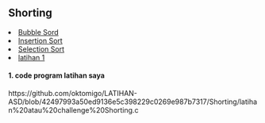 <html>
<head>
    <h2>Shorting</h2>
</head>
<body>
    <li><a href="https://github.com/oktomigo/LATIHAN-ASD/blob/d0da7738dd982c276d4d6d6b9b30c1ac7da296c9/Shorting/penjelasan/README1.md">Bubble Sord</a></li>
    <li><a href="#insertion sort">Insertion Sort</a></li>
    <li><a href="https://github.com/oktomigo/LATIHAN-ASD/blob/ad81bdce42aaef6345468c8843f5652a0673de8f/Shorting/penjelasan/README3.md">Selection Sort</a></li>
    <li><a href="#latihan">latihan 1</a></li>
    <h4>1. code program latihan saya</h4>
    <p>https://github.com/oktomigo/LATIHAN-ASD/blob/42497993a50ed9136e5c398229c0269e987b7317/Shorting/latihan%20atau%20challenge%20Shorting.c</p>
</body>
</html>

